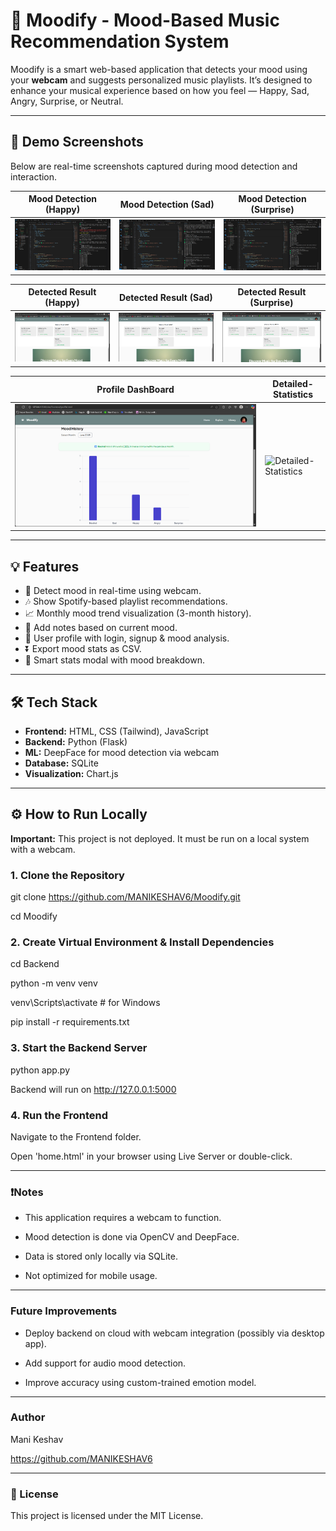 # 🎵 Moodify - Mood-Based Music Recommendation System

Moodify is a smart web-based application that detects your mood using your **webcam** and suggests personalized music playlists. It’s designed to enhance your musical experience based on how you feel — Happy, Sad, Angry, Surprise, or Neutral.

---

## 📸 Demo Screenshots

Below are real-time screenshots captured during mood detection and interaction.

| Mood Detection (Happy) | Mood Detection (Sad) | Mood Detection (Surprise) |
|------------------------|----------------------|----------------------------|
| ![Happy](Screenshots/Happy-Terminal.png) | ![Sad](Screenshots/Sad-Terminal.png) | ![Surprise](Screenshots/Surprise-Terminal.png) |

|               Detected Result (Happy)                 |                Detected Result (Sad)               |              Detected Result (Surprise)                 |
|-------------------------------------------------------|----------------------------------------------------|---------------------------------------------------------|
| ![Result](Screenshots/Happy_facedetection_output.png) | ![Sad](Screenshots/Happy_facedetection_output.png) | ![Surprise](Screenshots/Happy_facedetection_output.png) |

|               Profile DashBoard                       |                  Detailed-Statistics                      |      
|-------------------------------------------------------|-----------------------------------------------------------|
| ![Profile](Screenshots/Profile-Dashboard.png)         |![Detailed-Statistics](Screenshots/Detailed-statistics.png)|

---

## 💡 Features

- 🎥 Detect mood in real-time using webcam.
- 🎶 Show Spotify-based playlist recommendations.
- 📈 Monthly mood trend visualization (3-month history).
- 📝 Add notes based on current mood.
- 📂 User profile with login, signup & mood analysis.
- ⏬ Export mood stats as CSV.
- 🧠 Smart stats modal with mood breakdown.

---

## 🛠 Tech Stack

- **Frontend:** HTML, CSS (Tailwind), JavaScript
- **Backend:** Python (Flask)
- **ML:** DeepFace for mood detection via webcam
- **Database:** SQLite
- **Visualization:** Chart.js

---
## ⚙️ How to Run Locally

 **Important:** This project is not deployed. It must be run on a local system with a webcam.

### 1. Clone the Repository
git clone https://github.com/MANIKESHAV6/Moodify.git

cd Moodify

### 2. Create Virtual Environment & Install Dependencies
cd Backend

python -m venv venv

venv\Scripts\activate            # for Windows

pip install -r requirements.txt

### 3. Start the Backend Server
python app.py

Backend will run on http://127.0.0.1:5000

### 4. Run the Frontend
Navigate to the Frontend folder.

Open 'home.html' in your browser using Live Server or double-click.

---
### ❗Notes
- This application requires a webcam to function.

- Mood detection is done via OpenCV and DeepFace.

- Data is stored only locally via SQLite.

- Not optimized for mobile usage.

---
### Future Improvements
- Deploy backend on cloud with webcam integration (possibly via desktop app).

- Add support for audio mood detection.

- Improve accuracy using custom-trained emotion model.

---
### Author
Mani Keshav

https://github.com/MANIKESHAV6

---
### 📄 License
This project is licensed under the MIT License.
